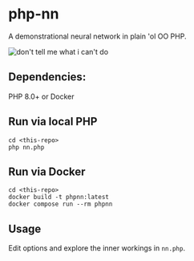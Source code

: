 # php-nn

A demonstrational neural network in plain 'ol OO PHP.

![don't tell me what i can't do](https://media.giphy.com/media/pVsn5LJEgMKxa/giphy.gif "don't tell me what i can't do")

## Dependencies:

PHP 8.0+ or Docker

## Run via local PHP

```
cd <this-repo>
php nn.php
```

## Run via Docker

```
cd <this-repo>
docker build -t phpnn:latest
docker compose run --rm phpnn
```

## Usage

Edit options and explore the inner workings in `nn.php`.

